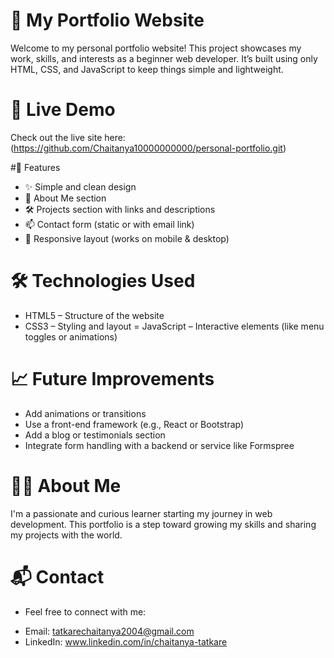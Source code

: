 # 💼 My Portfolio Website

Welcome to my personal portfolio website! This project showcases my work, skills, and interests as a beginner web developer.
It’s built using only HTML, CSS, and JavaScript to keep things simple and lightweight.

# 🚀 Live Demo

Check out the live site here: (https://github.com/Chaitanya10000000000/personal-portfolio.git)

#📌 Features

- ✨ Simple and clean design
- 📄 About Me section
- 🛠️ Projects section with links and descriptions
- 📫 Contact form (static or with email link)
- 🌙 Responsive layout (works on mobile & desktop)


# 🛠️ Technologies Used

- HTML5 – Structure of the website
- CSS3 – Styling and layout
= JavaScript – Interactive elements (like menu toggles or animations)

# 📈 Future Improvements

- Add animations or transitions
- Use a front-end framework (e.g., React or Bootstrap)
- Add a blog or testimonials section
- Integrate form handling with a backend or service like Formspree

# 🙋‍♂️ About Me

I'm a passionate and curious learner starting my journey in web development. This portfolio is a step toward growing my skills and sharing my projects with the world.

# 📬 Contact

- Feel free to connect with me:
* Email: tatkarechaitanya2004@gmail.com 
* LinkedIn: www.linkedin.com/in/chaitanya-tatkare

